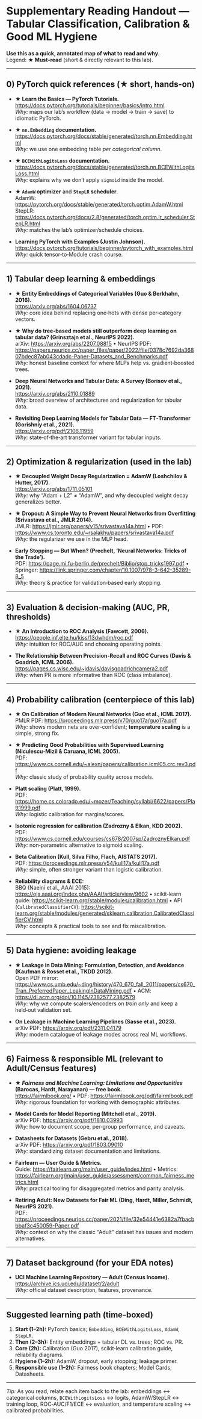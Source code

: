 
# Supplementary Reading Handout — Tabular Classification, Calibration & Good ML Hygiene

**Use this as a quick, annotated map of what to read and why.**  
Legend: **★ Must‑read** (short & directly relevant to this lab).

---

## 0) PyTorch quick references (★ short, hands‑on)
- **★ Learn the Basics — PyTorch Tutorials.**  
  https://docs.pytorch.org/tutorials/beginner/basics/intro.html  
  *Why:* maps our lab’s workflow (data → model → train → save) to idiomatic PyTorch.

- **★ `nn.Embedding` documentation.**  
  https://docs.pytorch.org/docs/stable/generated/torch.nn.Embedding.html  
  *Why:* we use one embedding table *per categorical column*.

- **★ `BCEWithLogitsLoss` documentation.**  
  https://docs.pytorch.org/docs/stable/generated/torch.nn.BCEWithLogitsLoss.html  
  *Why:* explains why we don’t apply `sigmoid` inside the model.

- **★ `AdamW` optimizer** and **`StepLR` scheduler**.  
  AdamW: https://pytorch.org/docs/stable/generated/torch.optim.AdamW.html  
  StepLR: https://docs.pytorch.org/docs/2.8/generated/torch.optim.lr_scheduler.StepLR.html  
  *Why:* matches the lab’s optimizer/schedule choices.

- **Learning PyTorch with Examples (Justin Johnson).**  
  https://docs.pytorch.org/tutorials/beginner/pytorch_with_examples.html  
  *Why:* quick tensor‑to‑Module crash course.

---

## 1) Tabular deep learning & embeddings
- **★ Entity Embeddings of Categorical Variables (Guo & Berkhahn, 2016).**  
  https://arxiv.org/abs/1604.06737  
  *Why:* core idea behind replacing one‑hots with dense per‑category vectors.

- **★ Why do tree‑based models still outperform deep learning on tabular data? (Grinsztajn et al., NeurIPS 2022).**  
  arXiv: https://arxiv.org/abs/2207.08815  • NeurIPS PDF: https://papers.neurips.cc/paper_files/paper/2022/file/0378c7692da36807bdec87ab043cdadc-Paper-Datasets_and_Benchmarks.pdf  
  *Why:* honest baseline context for where MLPs help vs. gradient‑boosted trees.

- **Deep Neural Networks and Tabular Data: A Survey (Borisov et al., 2021).**  
  https://arxiv.org/abs/2110.01889  
  *Why:* broad overview of architectures and regularization for tabular data.

- **Revisiting Deep Learning Models for Tabular Data — FT‑Transformer (Gorishniy et al., 2021).**  
  https://arxiv.org/pdf/2106.11959  
  *Why:* state‑of‑the‑art transformer variant for tabular inputs.

---

## 2) Optimization & regularization (used in the lab)
- **★ Decoupled Weight Decay Regularization = AdamW (Loshchilov & Hutter, 2017).**  
  https://arxiv.org/abs/1711.05101  
  *Why:* why “Adam + L2” ≠ “AdamW”, and why decoupled weight decay generalizes better.

- **★ Dropout: A Simple Way to Prevent Neural Networks from Overfitting (Srivastava et al., JMLR 2014).**  
  JMLR: https://jmlr.org/papers/v15/srivastava14a.html  • PDF: https://www.cs.toronto.edu/~rsalakhu/papers/srivastava14a.pdf  
  *Why:* the regularizer we use in the MLP head.

- **Early Stopping — But When? (Prechelt, ‘Neural Networks: Tricks of the Trade’).**  
  PDF: https://page.mi.fu-berlin.de/prechelt/Biblio/stop_tricks1997.pdf  • Springer: https://link.springer.com/chapter/10.1007/978-3-642-35289-8_5  
  *Why:* theory & practice for validation‑based early stopping.

---

## 3) Evaluation & decision‑making (AUC, PR, thresholds)
- **★ An Introduction to ROC Analysis (Fawcett, 2006).**  
  https://people.inf.elte.hu/kiss/13dwhdm/roc.pdf  
  *Why:* intuition for ROC/AUC and choosing operating points.

- **The Relationship Between Precision‑Recall and ROC Curves (Davis & Goadrich, ICML 2006).**  
  https://pages.cs.wisc.edu/~jdavis/davisgoadrichcamera2.pdf  
  *Why:* when PR is more informative than ROC (class imbalance).

---

## 4) Probability calibration (centerpiece of this lab)
- **★ On Calibration of Modern Neural Networks (Guo et al., ICML 2017).**  
  PMLR PDF: https://proceedings.mlr.press/v70/guo17a/guo17a.pdf  
  *Why:* shows modern nets are over‑confident; **temperature scaling** is a simple, strong fix.

- **★ Predicting Good Probabilities with Supervised Learning (Niculescu‑Mizil & Caruana, ICML 2005).**  
  PDF: https://www.cs.cornell.edu/~alexn/papers/calibration.icml05.crc.rev3.pdf  
  *Why:* classic study of probability quality across models.

- **Platt scaling (Platt, 1999).**  
  PDF: https://home.cs.colorado.edu/~mozer/Teaching/syllabi/6622/papers/Platt1999.pdf  
  *Why:* logistic calibration for margins/scores.

- **Isotonic regression for calibration (Zadrozny & Elkan, KDD 2002).**  
  PDF: https://www.cs.cornell.edu/courses/cs678/2007sp/ZadroznyElkan.pdf  
  *Why:* non‑parametric alternative to sigmoid scaling.

- **Beta Calibration (Kull, Silva Filho, Flach, AISTATS 2017).**  
  PDF: https://proceedings.mlr.press/v54/kull17a/kull17a.pdf  
  *Why:* simple, often stronger variant than logistic calibration.

- **Reliability diagrams & ECE:**  
  BBQ (Naeini et al., AAAI 2015): https://ojs.aaai.org/index.php/AAAI/article/view/9602  • scikit‑learn guide: https://scikit-learn.org/stable/modules/calibration.html  • API (`CalibratedClassifierCV`): https://scikit-learn.org/stable/modules/generated/sklearn.calibration.CalibratedClassifierCV.html  
  *Why:* concepts & practical tools to *see* and fix miscalibration.

---

## 5) Data hygiene: avoiding **leakage**
- **★ Leakage in Data Mining: Formulation, Detection, and Avoidance (Kaufman & Rosset et al., TKDD 2012).**  
  Open PDF mirror: https://www.cs.umb.edu/~ding/history/470_670_fall_2011/papers/cs670_Tran_PreferredPaper_LeakingInDataMining.pdf  • ACM: https://dl.acm.org/doi/10.1145/2382577.2382579  
  *Why:* why we compute scalers/encoders on *train only* and keep a held‑out validation set.

- **On Leakage in Machine Learning Pipelines (Sasse et al., 2023).**  
  arXiv PDF: https://arxiv.org/pdf/2311.04179  
  *Why:* modern catalogue of leakage modes across real ML workflows.

---

## 6) Fairness & responsible ML (relevant to Adult/Census features)
- **★ *Fairness and Machine Learning: Limitations and Opportunities* (Barocas, Hardt, Narayanan) — free book.**  
  https://fairmlbook.org/  • PDF: https://fairmlbook.org/pdf/fairmlbook.pdf  
  *Why:* rigorous foundation for working with demographic attributes.

- **Model Cards for Model Reporting (Mitchell et al., 2019).**  
  arXiv PDF: https://arxiv.org/pdf/1810.03993  
  *Why:* how to document scope, per‑group performance, and caveats.

- **Datasheets for Datasets (Gebru et al., 2018).**  
  arXiv PDF: https://arxiv.org/pdf/1803.09010  
  *Why:* standardizing dataset documentation and limitations.

- **Fairlearn — User Guide & Metrics.**  
  Guide: https://fairlearn.org/main/user_guide/index.html  • Metrics: https://fairlearn.org/main/user_guide/assessment/common_fairness_metrics.html  
  *Why:* practical tooling for disaggregated metrics and parity analysis.

- **Retiring Adult: New Datasets for Fair ML (Ding, Hardt, Miller, Schmidt, NeurIPS 2021).**  
  PDF: https://proceedings.neurips.cc/paper/2021/file/32e54441e6382a7fbacbbbaf3c450059-Paper.pdf  
  *Why:* context on why the classic “Adult” dataset has issues and modern alternatives.

---

## 7) Dataset background (for your EDA notes)
- **UCI Machine Learning Repository — Adult (Census Income).**  
  https://archive.ics.uci.edu/dataset/2/adult  
  *Why:* official dataset description, features, provenance.

---

## Suggested learning path (time‑boxed)
1. **Start (1–2h):** PyTorch basics; `Embedding`, `BCEWithLogitsLoss`, `AdamW`, `StepLR`.  
2. **Then (2–3h):** Entity embeddings + tabular DL vs. trees; ROC vs. PR.  
3. **Core (2h):** Calibration (Guo 2017), scikit‑learn calibration guide, reliability diagrams.  
4. **Hygiene (1–2h):** AdamW, dropout, early stopping; leakage primer.  
5. **Responsible use (1–2h):** Fairness book chapters; Model Cards; Datasheets.

---

*Tip:* As you read, relate each item back to the lab: embeddings ↔ categorical columns, `BCEWithLogitsLoss` ↔ logits, AdamW/StepLR ↔ training loop, ROC‑AUC/F1/ECE ↔ evaluation, and temperature scaling ↔ calibrated probabilities.